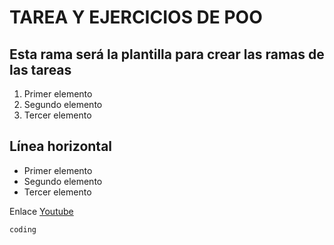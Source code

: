 # TAREA Y EJERCICIOS DE POO
## Esta rama será la plantilla para crear las ramas de las tareas

1. Primer elemento
2. Segundo elemento
3. Tercer elemento

Línea horizontal
---	

- Primer elemento
- Segundo elemento
- Tercer elemento

Enlace
[Youtube](https://www.youtube.com/)

`coding`